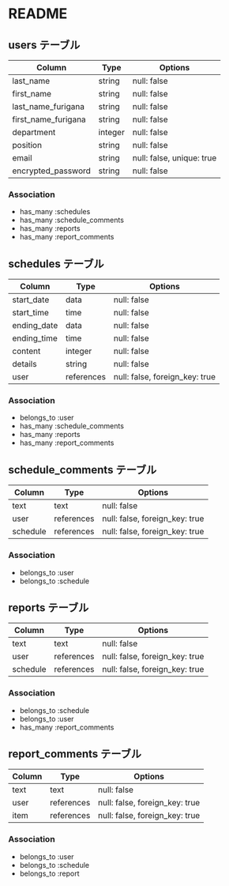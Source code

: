 # README

## users テーブル

| Column               | Type    | Options                   |
| -------------------- | ------- | ------------------------- |
| last_name            | string  | null: false               |
| first_name           | string  | null: false               |
| last_name_furigana   | string  | null: false               |
| first_name_furigana  | string  | null: false               |
| department           | integer | null: false               |
| position             | string  | null: false               |
| email                | string  | null: false, unique: true |
| encrypted_password   | string  | null: false               | 



### Association

- has_many :schedules
- has_many :schedule_comments
- has_many :reports
- has_many :report_comments

## schedules テーブル

| Column      | Type       | Options                        |
| ------------| -----------| -------------------------------|
| start_date  | data       | null: false                    |#開始
| start_time  | time       | null: false                    |
| ending_date | data       | null: false                    |#終了
| ending_time | time       | null: false            　      |
| content     | integer    | null: false                    |#内容
| details     | string     | null: false                    |#詳細
| user        | references | null: false, foreign_key: true |

### Association

- belongs_to :user
- has_many :schedule_comments
- has_many :reports
- has_many :report_comments

## schedule_comments テーブル

| Column      | Type       | Options                        |
| ------------| ---------- | ------------------------------ | 
| text        | text       | null: false                    |
| user        | references | null: false, foreign_key: true |
| schedule    | references | null: false, foreign_key: true |

### Association

- belongs_to :user
- belongs_to :schedule

## reports テーブル

| Column      | Type       | Options                        |
| ------------| ---------- | ------------------------------ | 
| text        | text       | null: false                    |
| user        | references | null: false, foreign_key: true |
| schedule    | references | null: false, foreign_key: true |

### Association

- belongs_to :schedule
- belongs_to :user
- has_many :report_comments

## report_comments テーブル

| Column        | Type       | Options                        |
| --------------| ---------- | ------------------------------ | 
| text          | text       | null: false                    |
| user          | references | null: false, foreign_key: true |
| item          | references | null: false, foreign_key: true |

### Association

- belongs_to :user
- belongs_to :schedule
- belongs_to :report

